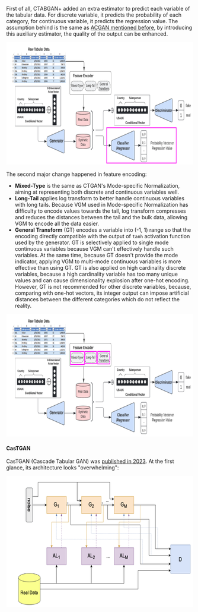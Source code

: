 First of all, CTABGAN+ added an extra estimator to predict each variable of the tabular data. For discrete variable, it predicts the probability of each category, for continuous variable, it predicts the regression value. The assumption behind is the same as [ACGAN mentioned before][1], by introducing this auxiliary estimator, the quality of the output can be enhanced.

<img src="https://github.com/lady-h-world/My_Garden/blob/main/images/Secret_Guest_images/ctabgan+_auxiliary.png" width="961" height="330" />

The second major change happened in feature encoding:

* <b>Mixed-Type</b> is the same as CTGAN's Mode-specific Normalization, aiming at representing both discrete and continuous variables well.
* <b>Long-Tail</b> applies log transform to better handle continuous variables with long tails. Because VGM used in Mode-specific Normalization has difficulty to encode values towards the tail, log transform compresses and reduces the distances between the tail and the bulk data, allowing VGM to encode all the data easier.
* <b>General Transform</b> (GT) encodes a variable into (-1, 1) range so that the encoding directly compatible with the output of `tanh` activation function used by the generator. GT is selectively applied to single mode continuous variables because VGM can't effectively handle such variables. At the same time, because GT doesn't provide the mode indicator, applying VGM to multi-mode continuous variables is more effective than using GT. GT is also applied on high cardinality discrete variables, because a high cardinality variable has too many unique values and can cause dimensionality explosion after one-hot encoding. However, GT is not recommended for other discrete variables, because, comparing with one-hot vectors, its integer output can impose artificial distances between the different categories which do not reflect the reality.

<img src="https://github.com/lady-h-world/My_Garden/blob/main/images/Secret_Guest_images/ctabgan+_feature_encoder.png" width="961" height="330" />


#### CasTGAN

CasTGAN (Cascade Tabular GAN) was [published in 2023][2]. At the first glance, its architecture looks "overwhelming":

<img src="https://github.com/lady-h-world/My_Garden/blob/main/images/Secret_Guest_images/CasTGAN.png" width="961" height="354" />


[1]:https://github.com/lady-h-world/My_Garden/blob/main/reading_pages/Secret_Guest/tgans2.md
[2]:https://arxiv.org/pdf/2307.00384.pdf